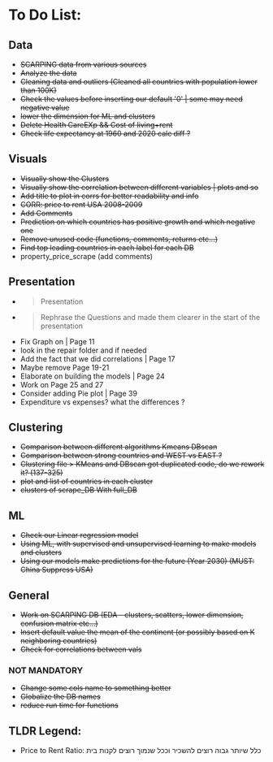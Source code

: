 # To Do List:

## Data

- ~~SCARPING data from various sources~~
- ~~Analyze the data~~
- ~~Cleaning data and outliers (Cleaned all countries with population lower than 100K)~~
- ~~Check the values before inserting our default '0' | some may need negative value~~
- ~~lower the dimension for ML and clusters~~
- ~~Delete Health CareEXp && Cost of living+rent~~
- ~~Check life expectancy at 1960 and 2020 calc diff ?~~

## Visuals

- ~~Visually show the Clusters~~
- ~~Visually show the correlation between different variables | plots and so~~
- ~~Add title to plot in corrs for better readability and info~~
- ~~CORR: price to rent USA 2008-2009~~
- ~~Add Comments~~
- ~~Prediction on which countries has positive growth and which negative one~~
- ~~Remove unused code (functions, comments, returns etc...)~~
- ~~Find top leading countries in each label for each DB~~
- property_price_scrape (add comments)

## Presentation

- > Presentation
- > Rephrase the Questions and made them clearer in the start of the presentation
- Fix Graph on | Page 11
- look in the repair folder and if needed
- Add the fact that we did correlations | Page 17
- Maybe remove Page 19-21
- Elaborate on building the models | Page 24
- Work on Page 25 and 27
- Consider adding Pie plot | Page 39
- Expenditure vs expenses? what the differences ?

## Clustering

- ~~Comparison between different algorithms Kmeans DBscan~~
- ~~Comparison between strong countries and WEST vs EAST ?~~
- ~~Clustering file > KMeans and DBscan got duplicated code, do we rework it? (137-325)~~
- ~~plot and list of countries in each cluster~~
- ~~clusters of scrape_DB With full_DB~~

## ML

- ~~Check our Linear regression model~~
- ~~Using ML, with supervised and unsupervised learning to make models and clusters~~
- ~~Using our models make predictions for the future (Year 2030) (MUST: China Suppress USA)~~

## General

- ~~Work on SCARPING DB (EDA - clusters, scatters, lower dimension, confusion matrix etc...)~~
- ~~Insert default value the mean of the continent (or possibly based on K neighboring countries)~~
- ~~Check for correlations between vals~~

### NOT MANDATORY

- ~~Change some cols name to something better~~
- ~~Globalize the DB names~~
- ~~reduce run time for functions~~

## TLDR Legend:

- Price to Rent Ratio: כלל שיותר גבוה רוצים להשכיר וככל שנמוך רוצים לקנות בית
